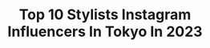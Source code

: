 ---
title: Top 10 Stylists Instagram Influencers In Tokyo In 2023
description: >-
  Find top stylists Instagram influencers in Tokyo in 2023. Most popular hashtags: #ootd #fashion #outfit.
platform: Instagram
hits: 30
text_top: See the most popular Instagram profiles on inBeat.
text_bottom: Our search engine has 30 Instagram influencers like this in Tokyo, Japan for you to contact.
profiles:
  - username: "ayaaa0707"
    fullname: >-
      ayakaneko
    bio: >-
      fashion stylist tokyo
    location: "Japan"
    followers: 167866
    engagement: 128
    commentsToLikes: 0.001362
    id: ck134x22lylyc0i197ev8c69o
    verified: false
    hashtags: ""
  - username: "chinenmikako"
    fullname: >-
      chinenmikako
    bio: >-
      Fashion Stylist /TOKYO ⇆OKINAWA さて、わたしはどこにいるでしょう？笑 とらわれない人生を生きたい。 夢はプール付きの家を建てることです🌺 WORK📸 @chinen_office #オシャレは自由 #ちねんすたいる お仕事のご依頼は下の「メール」からお願い致します📧
    location: "Japan"
    followers: 39125
    engagement: 138
    commentsToLikes: 0.003415
    id: ck6tu4a4we7zy0j71tkfnd2mc
    verified: false
    hashtags: "#newnail, #rimowa, #meets, #bag"
  - username: "megumitomihari"
    fullname: >-
      Megumi Tomihari(冨張 愛)
    bio: >-
      working @ tokyo. Stylist 157cm 🍽 @meg__gourmet
    location: "Japan"
    followers: 57967
    engagement: 104
    commentsToLikes: 0.019269
    id: ck5hrnoe0v6860i11m6bw3lsu
    verified: false
    hashtags: "#fashion, #ootd, #instagood, #outfit"
  - username: "nonihana_"
    fullname: >-
      .Yukiko Masuda
    bio: >-
      Flower stylist / From Tokyo Japan. |
    location: "Japan"
    followers: 242183
    engagement: 187
    commentsToLikes: 0.013021
    id: ck15smp00dsf00i1953630him
    verified: false
    hashtags: "#ranunculus, #winterwreath, #christmas, #cooee"
  - username: "yu_yamada_"
    fullname: >-
      山田優
    bio: >-
      Yu Yamada
    location: "Japan"
    followers: 1355527
    engagement: 141
    commentsToLikes: 0.003329
    id: ck6tnj94a9yg40j71ia6f69rx
    verified: true
    hashtags: "#theweekendhotel, #outfit, #zara, #coel"
  - username: "eieioieie"
    fullname: >-
      chie ninomiya
    bio: >-
      宇宙レベルで考えたら、だいたいのことが大した事ないよね（＾ν＾） Fashion stylist Based in Tokyo
    location: "Japan"
    followers: 21686
    engagement: 384
    commentsToLikes: 0.003761
    id: ck135mvsw277m0i19rsncxahl
    verified: false
    hashtags: "#henrimatisse, #repost, #collage, #bunkafashioncollege"
  - username: "yuma.0322"
    fullname: >-
      Dayt. 悠馬
    bio: >-
      代表 @dayt_tokyo HAIR STYLIST ご予約はLINEかMessageにて LINE ID → y.yumax
    location: "Japan"
    followers: 5865
    engagement: 255
    commentsToLikes: 0.002250
    id: ck14it4rch1et0i192odejxnj
    verified: false
    hashtags: "#hairstyle, #tokyo, #hair, #haircolor"
  - username: "stylist_teppei"
    fullname: >-
      TEPPEI
    bio: >-
      Fashion stylist / Based in Tokyo
    location: "Japan"
    followers: 51601
    engagement: 188
    commentsToLikes: 0.000000
    id: ck0ttduan2b140i19vq1gsksv
    verified: false
    hashtags: "#sirup, #anrealage, #anrealagexit, #thefirsttake"
  - username: "nozomihanayagi_"
    fullname: >-
      花柳 のぞみ（はなやぎ のぞみ）
    bio: >-
      秋田県出身🌾 　映画『人狼ゲーム〜デスゲームの運営人』﻿ 　日本郵政「マゴ写レター」 　ISETAN MIRROR 2020 　EPSON dreamio 「さあ震えよう編」 🕊のんちゃんねる/花柳のぞみ
    location: "Japan"
    followers: 37910
    engagement: 717
    commentsToLikes: 0.005678
    id: ck5hnbi3nni4e0i116p3oq6l7
    verified: false
    hashtags: "#happybirthday, #2021, #2020, #chloe"
  - username: "f_s_uika"
    fullname: >-
      ファーストサマーウイカ
    bio: >-
      【～ 2/22（月）23:59まで!!】 「カメレオン」 iTunesプレオーダー（予約注文）キャンペーン開催中！
    location: "Japan"
    followers: 375693
    engagement: 487
    commentsToLikes: 0.004336
    id: ck5c8ig7x9jzm0i111vupruhc
    verified: true
    hashtags: "#publictokyo, #unitedtokyo"
---